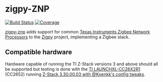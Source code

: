 # zigpy-ZNP

[![Build Status](https://travis-ci.org/puddly/zigpy-znp.svg?branch=master)](https://travis-ci.org/puddly/zigpy-znp)
[![Coverage](https://coveralls.io/repos/github/puddly/zigpy-znp/badge.svg?branch=master)](https://coveralls.io/github/puddly/zigpy-znp?branch=master)

[zigpy-znp](https://github.com/puddly/zigpy-zhp/) adds support for common [Texas Instruments Zigbee Network Processors](http://dev.ti.com/tirex/content/simplelink_zigbee_sdk_plugin_2_20_00_06/docs/zigbee_user_guide/html/zigbee/developing_zigbee_applications/znp_interface/znp_interface.html) to the [Zigpy](https://github.com/zigpy/) project, implementing a Zigbee stack.

## Compatible hardware

Hardware capable of running the TI Z-Stack versions 3 and above should all be supported but testing is done with the [TI LAUNCHXL-CC26X2R1](https://www.ti.com/tool/LAUNCHXL-CC26X2R1) (CC2652) running [Z-Stack 3.30.00.03 with @Koenkk's config tweaks](https://github.com/Koenkk/Z-Stack-firmware/tree/master/coordinator/Z-Stack_3.x.0/bin).
